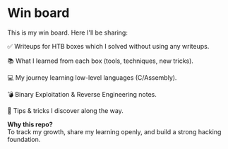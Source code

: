 # Win board

This is my win board. Here I'll be sharing:

✅ Writeups for HTB boxes which I solved without using any writeups.

📚 What I learned from each box (tools, techniques, new tricks).

💻 My journey learning low-level languages (C/Assembly).

💣 Binary Exploitation & Reverse Engineering notes.

🧠 Tips & tricks I discover along the way.


**Why this repo?**  
To track my growth, share my learning openly, and build a strong hacking foundation.

